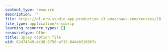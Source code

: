 ```yaml
---
content_type: resource
description: ''
file: https://ol-ocw-studio-app-production.s3.amazonaws.com/courses/18-01sc-single-variable-calculus-fall-2010/024743494c385750af15844eb516967c_eHJuAByQf5A.vtt
file_type: application/x-subrip
learning_resource_types: []
resourcetype: Other
title: 3play caption file
uid: 02474349-4c38-5750-af15-844eb516967c
---
```

